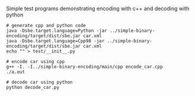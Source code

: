 Simple test programs demonstrating encoding with c++ and decoding with python

```
# generate cpp and python code
java -Dsbe.target.language=Python -jar ../simple-binary-encoding/target/dist/sbe.jar car.xml
java -Dsbe.target.language=Cpp98 -jar ../simple-binary-encoding/target/dist/sbe.jar car.xml
echo "" > test/__init__.py

# encode car using cpp
g++ -I. -I../simple-binary-encoding/main/cpp encode_car.cpp
./a.out

# decode car using python
python decode_car.py
```
